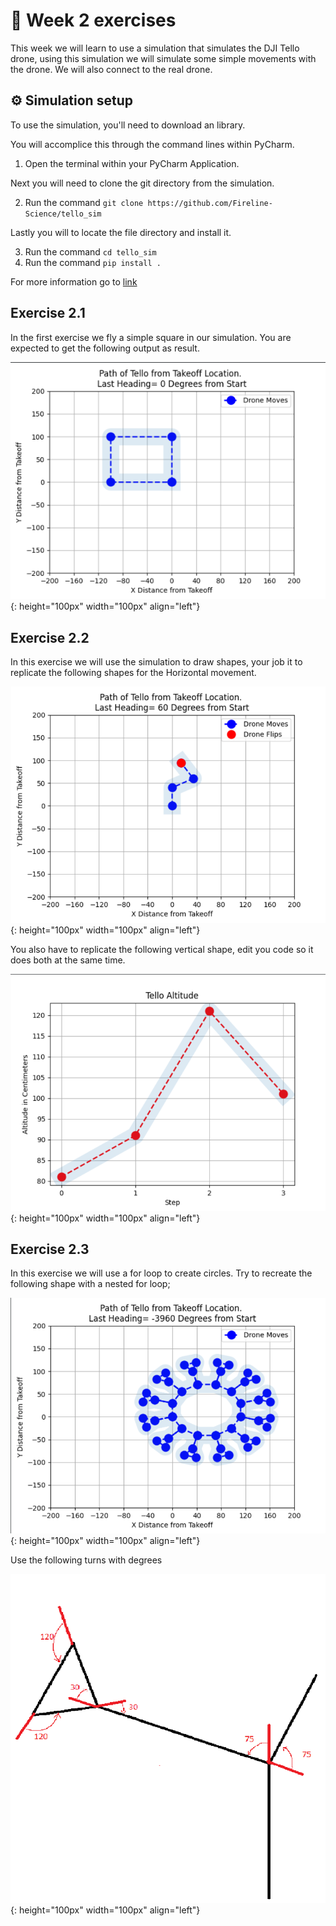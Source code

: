 # :pencil: Week 2 exercises 
This week we will learn to use a simulation that simulates the DJI Tello drone, using this simulation we will simulate some simple movements with the drone. 
We will also connect to the real drone.

## :gear: Simulation setup
To use the simulation, you'll need to download an library.

You will accomplice this through the command lines within PyCharm.

1. Open the terminal within your PyCharm Application.

Next you will need to clone the git directory from the simulation.

2. Run the command  `git clone https://github.com/Fireline-Science/tello_sim`

Lastly you will to locate the file directory and install it.

3. Run the command `cd tello_sim`
4. Run the command `pip install .`

For more information go to [link](https://github.com/Fireline-Science/tello_sim)

## Exercise 2.1

In the first exercise we fly a simple square in our simulation. 
You are expected to get the following output as result.

![Flight output](/Media/Exercise%202.1%20Week%202.png){: height="100px" width="100px" align="left"}

## Exercise 2.2

In this exercise we will use the simulation to draw shapes, your job it to replicate the following shapes for the Horizontal movement.

![Horizontal Graph](/Media/horGraph.png){: height="100px" width="100px" align="left"}

You also have to replicate the following vertical shape, edit you code so it does both at the same time.

![Horizontal Graph](/Media/verGraph.png){: height="100px" width="100px" align="left"}

## Exercise 2.3

In this exercise we will use a for loop to create circles. Try to recreate the following shape with a nested for loop;

![Horizontal Graph](/Media/LoopShape.png){: height="100px" width="100px" align="left"}

Use the following turns with degrees

![Horizontal Graph](/Media/angle's.png){: height="100px" width="100px" align="left"}